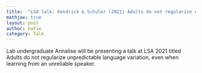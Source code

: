 ```yaml
---
title:  "LSA talk: Kendrick & Schuler (2021) Adults do not regularize unpredictable language variation, even when learning from an unreliable speaker"
mathjax: true
layout: post
author: katie
category: Talk
---
```



Lab undergraduate Annalise will be presenting a talk at LSA 2021 titled Adults do not regularize unpredictable language variation, even when learning from an unreliable speaker. 

